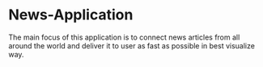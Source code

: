 # News-Application
The main focus of this application is to connect news articles from all around the world and deliver it to user as fast as possible in best visualize way.
